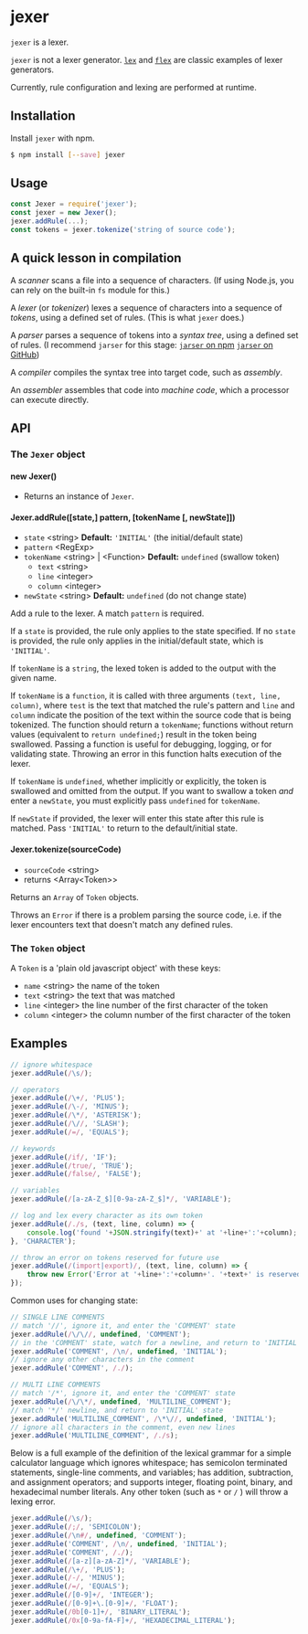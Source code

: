 # jexer

`jexer` is a lexer.

`jexer` is not a lexer generator. [`lex`](http://bxr.su/OpenBSD/usr.bin/lex/)
and [`flex`](https://github.com/westes/flex) are classic examples of lexer
generators.

Currently, rule configuration and lexing are performed at runtime.

## Installation

Install `jexer` with npm.

```bash
$ npm install [--save] jexer
```

## Usage

```js
const Jexer = require('jexer');
const jexer = new Jexer();
jexer.addRule(...);
const tokens = jexer.tokenize('string of source code');
```

## A quick lesson in compilation

A _scanner_ scans a file into a sequence of characters. (If using Node.js,
you can rely on the built-in `fs` module for this.)

A _lexer_ (or _tokenizer_) lexes a sequence of characters into a sequence of
_tokens_, using a defined set of rules. (This is what `jexer` does.)

A _parser_ parses a sequence of tokens into a _syntax tree_, using a defined
set of rules. (I recommend `jarser` for this stage: 
[`jarser` on npm](https://npmjs.com/jarser)
[`jarser` on GitHub](https://github.com/MichaelBuhler/jarser))

A _compiler_ compiles the syntax tree into target code, such as _assembly_.

An _assembler_ assembles that code into _machine code_, which a processor can
execute directly.

## API

### The `Jexer` object

#### new Jexer()

* Returns an instance of `Jexer`.

#### Jexer.addRule([state,] pattern, [tokenName [, newState]])

* `state` \<string> **Default:** `'INITIAL'` (the initial/default state)
* `pattern` \<RegExp>
* `tokenName` \<string> | \<Function> **Default:** `undefined` (swallow token)
  * `text` \<string>
  * `line` \<integer>
  * `column`  \<integer>
* `newState` \<string> **Default:** `undefined` (do not change state)

Add a rule to the lexer. A match `pattern` is required.

If a `state` is provided, the rule only applies to the state specified. If no
`state` is provided, the rule only applies in the initial/default state, which
is `'INITIAL'`.

If `tokenName` is a `string`, the lexed token is added to the output with the
given name.

If `tokenName` is a `function`, it is called with three arguments `(text, line,
column)`, where `test` is the text that matched the rule's pattern and `line`
and `column` indicate the position of the text within the source code that is
being tokenized. The function should return a `tokenName`; functions without
return values (equivalent to `return undefined;`) result in the token being
swallowed. Passing a function is useful for debugging, logging, or for
validating state. Throwing an error in this function halts execution of the
lexer.

If `tokenName` is `undefined`, whether implicitly or explicitly,
the token is swallowed and omitted from the output. If you want to swallow a
token _and_ enter a `newState`, you must explicitly pass `undefined` for
`tokenName`.

If `newState` if provided, the lexer will enter this state after this rule is
matched. Pass `'INITIAL'` to return to the default/initial state.

#### Jexer.tokenize(sourceCode)

* `sourceCode` \<string>
* returns \<Array\<Token>>

Returns an `Array` of `Token` objects.

Throws an `Error` if there is a problem parsing the source code, i.e. if the
lexer encounters text that doesn't match any defined rules.

### The `Token` object

A `Token` is a 'plain old javascript object' with these keys:

* `name` \<string> the name of the token
* `text` \<string> the text that was matched
* `line` \<integer> the line number of the first character of the token
* `column` \<integer> the column number of the first character of the token

## Examples

```js
// ignore whitespace
jexer.addRule(/\s/);

// operators
jexer.addRule(/\+/, 'PLUS');
jexer.addRule(/\-/, 'MINUS');
jexer.addRule(/\*/, 'ASTERISK');
jexer.addRule(/\//, 'SLASH');
jexer.addRule(/=/, 'EQUALS');

// keywords
jexer.addRule(/if/, 'IF');
jexer.addRule(/true/, 'TRUE');
jexer.addRule(/false/, 'FALSE');

// variables
jexer.addRule(/[a-zA-Z_$][0-9a-zA-Z_$]*/, 'VARIABLE');
```

```js
// log and lex every character as its own token
jexer.addRule(/./s, (text, line, column) => {
    console.log('found '+JSON.stringify(text)+' at '+line+':'+column);
}, 'CHARACTER');
```

```js
// throw an error on tokens reserved for future use
jexer.addRule(/(import|export)/, (text, line, column) => {
    throw new Error('Error at '+line+':'+column+'. '+text+' is reserved!');
});
```

Common uses for changing state:

```js
// SINGLE LINE COMMENTS
// match '//', ignore it, and enter the 'COMMENT' state
jexer.addRule(/\/\//, undefined, 'COMMENT');
// in the 'COMMENT' state, watch for a newline, and return to 'INITIAL' state
jexer.addRule('COMMENT', /\n/, undefined, 'INITIAL');
// ignore any other characters in the comment
jexer.addRule('COMMENT', /./);
```

```js
// MULTI LINE COMMENTS
// match '/*', ignore it, and enter the 'COMMENT' state
jexer.addRule(/\/\*/, undefined, 'MULTILINE_COMMENT');
// match '*/' newline, and return to 'INITIAL' state
jexer.addRule('MULTILINE_COMMENT', /\*\//, undefined, 'INITIAL');
// ignore all characters in the comment, even new lines
jexer.addRule('MULTILINE_COMMENT', /./s);
```

Below is a full example of the definition of the lexical grammar for a simple
calculator language which ignores whitespace; has semicolon terminated
statements, single-line comments, and variables; has addition, subtraction,
and assignment operators; and supports integer, floating point, binary, and
hexadecimal number literals. Any other token (such as `*` or `/` ) will throw
a lexing error.

```js
jexer.addRule(/\s/);
jexer.addRule(/;/, 'SEMICOLON');
jexer.addRule(/\n#/, undefined, 'COMMENT');
jexer.addRule('COMMENT', /\n/, undefined, 'INITIAL');
jexer.addRule('COMMENT', /./);
jexer.addRule(/[a-z][a-zA-Z]*/, 'VARIABLE');
jexer.addRule(/\+/, 'PLUS');
jexer.addRule(/-/, 'MINUS');
jexer.addRule(/=/, 'EQUALS');
jexer.addRule(/[0-9]+/, 'INTEGER');
jexer.addRule(/[0-9]+\.[0-9]+/, 'FLOAT');
jexer.addRule(/0b[0-1]+/, 'BINARY_LITERAL');
jexer.addRule(/0x[0-9a-fA-F]+/, 'HEXADECIMAL_LITERAL');
```
